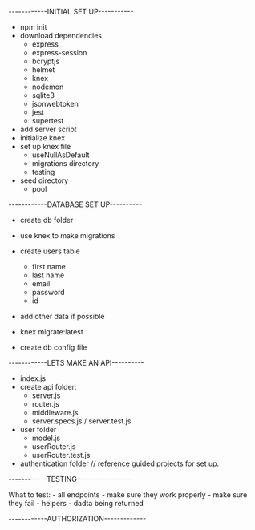 ------------INITIAL SET UP-----------

- npm init
- download dependencies
    - express
    - express-session
    - bcryptjs
    - helmet
    - knex
    - nodemon
    - sqlite3
    - jsonwebtoken
    - jest
    - supertest
- add server script
- initialize knex
- set up knex file
    - useNullAsDefault
    - migrations directory
    - testing
- seed directory
    - pool

------------DATABASE SET UP----------
- create db folder
- use knex to make migrations
- create users table
    - first name
    - last name
    - email
    - password
    - id
- add other data if possible
- knex migrate:latest

- create db config file

------------LETS MAKE AN API----------

- index.js
- create api folder: 
    - server.js
    - router.js
    - middleware.js
    - server.specs.js / server.test.js
- user folder
    - model.js
    - userRouter.js
    - userRouter.test.js
- authentication folder // reference guided projects for set up.

------------TESTING-----------------

What to test: 
    - all endpoints
        - make sure they work properly
        - make sure they fail
    - helpers
    - dadta being returned

------------AUTHORIZATION-------------